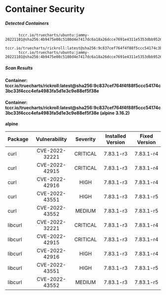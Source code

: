 # Container Security

##### Detected Containers

          tccr.io/truecharts/ubuntu:jammy-20221101@sha256:4b9475e08c5180d4e7417dc6a18a26dcce7691e4311e5353dbb952645c5ff43f
          tccr.io/truecharts/rickroll:latest@sha256:9c837cef764f4f88f5ccc54174c3bc33f4ccc4efa4983fa5d1e3c9e88ef5f38e
          tccr.io/truecharts/ubuntu:jammy-20221101@sha256:4b9475e08c5180d4e7417dc6a18a26dcce7691e4311e5353dbb952645c5ff43f

##### Scan Results

**Container: tccr.io/truecharts/rickroll:latest@sha256:9c837cef764f4f88f5ccc54174c3bc33f4ccc4efa4983fa5d1e3c9e88ef5f38e**

#### Container: tccr.io/truecharts/rickroll:latest@sha256:9c837cef764f4f88f5ccc54174c3bc33f4ccc4efa4983fa5d1e3c9e88ef5f38e (alpine 3.16.2)
    

**alpine**

      
| Package         |    Vulnerability   |   Severity  |  Installed Version | Fixed Version |
|:----------------|:------------------:|:-----------:|:------------------:|:-------------:|
| curl         |    CVE-2022-32221   |   CRITICAL  |  7.83.1-r3 | 7.83.1-r4 |
| curl         |    CVE-2022-42915   |   CRITICAL  |  7.83.1-r3 | 7.83.1-r4 |
| curl         |    CVE-2022-42916   |   HIGH  |  7.83.1-r3 | 7.83.1-r4 |
| curl         |    CVE-2022-43551   |   HIGH  |  7.83.1-r3 | 7.83.1-r5 |
| curl         |    CVE-2022-43552   |   MEDIUM  |  7.83.1-r3 | 7.83.1-r5 |
| libcurl         |    CVE-2022-32221   |   CRITICAL  |  7.83.1-r3 | 7.83.1-r4 |
| libcurl         |    CVE-2022-42915   |   CRITICAL  |  7.83.1-r3 | 7.83.1-r4 |
| libcurl         |    CVE-2022-42916   |   HIGH  |  7.83.1-r3 | 7.83.1-r4 |
| libcurl         |    CVE-2022-43551   |   HIGH  |  7.83.1-r3 | 7.83.1-r5 |
| libcurl         |    CVE-2022-43552   |   MEDIUM  |  7.83.1-r3 | 7.83.1-r5 |

